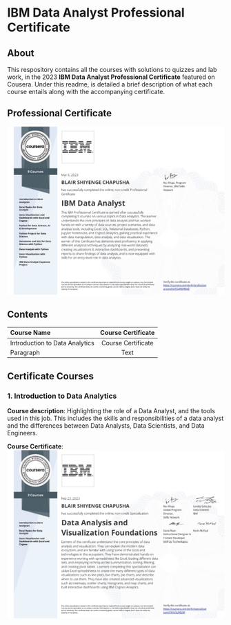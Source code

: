 # IBM Data Analyst Professional Certificate
## About

This respository contains all the courses with solutions to quizzes and lab work, in the 2023 **IBM Data Analyst Professional Certificate** featured on Cousera. Under this readme, is detailed a brief description of what each course entails along with the accompanying certificate.

## Professional Certificate
![certificate image](images/cousera-certificate-ibmdapc-2023.jpg)

## Contents

| Course Name | Course Certificate |
| :---        |    :----:   |
| Introduction to Data Analytics      | Course Certificate       |
| Paragraph   | Text        |

## Certificate Courses

### 1. Introduction to Data Analytics

**Course description**: Highlighting the role of a Data Analyst, and the tools used in this job. This includes the skills and responsibilities of a data analyst and the differences between Data Analysts, Data Scientists, and Data Engineers.

**Course Certificate**:
![course1](https://github.com/bchapusha/IBM-Data-Analyst-Professional-Certificate/blob/main/images/course1.jpg)


